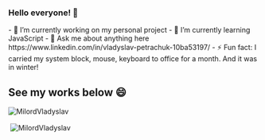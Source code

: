 ### Hello everyone! 👋
<div style="background-color="red">
- 🔭 I’m currently working on my personal project
- 🌱 I’m currently learning JavaScript
- 💬 Ask me about anything here https://www.linkedin.com/in/vladyslav-petrachuk-10ba53197/
- ⚡ Fun fact: I carried my system block, mouse, keyboard to office for a month. And it was in winter!

<br />

## See my works below 😄

<p><img align="left" src="https://github-readme-stats.vercel.app/api/top-langs/?username=MilordVladyslav&layout=compact&hide=html" alt="MilordVladyslav" /></p>

<br />

<p>&nbsp;<img align="center" src="https://github-readme-stats.vercel.app/api?username=MilordVladyslav&show_icons=true" alt="MilordVladyslav" /></p>
</div>
